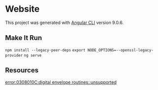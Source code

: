 # Website

This project was generated with [Angular CLI](https://github.com/angular/angular-cli) version 9.0.6.


## Make It Run
`npm install --legacy-peer-deps`
`export NODE_OPTIONS=--openssl-legacy-provider`
`ng serve`


## Resources
[error:0308010C:digital envelope routines::unsupported](https://www.geeksforgeeks.org/how-to-fix-error0308010cdigital-envelope-routinesunsupported-in-nodejs/)

